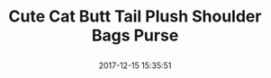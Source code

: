 ---
title: > #shorten me
  Cute Cat Butt Tail Plush Shoulder Bags Purse
name: >
  Cute Cat Butt Tail Plush Shoulder Bags Purse
date: "2017-12-15 15:35:51"
buy_now: "https://www.amazon.com/Cute-Butt-Plush-Shoulder-Purse/dp/B073WR6NRK?psc=1&SubscriptionId=AKIAIA5RBQIWQVTCUEUQ&tag=coldcutdeals-20&linkCode=xm2&camp=2025&creative=165953&creativeASIN=B073WR6NRK"
description_markdown: >-

  - Size: about 17 * 21 CM

  - Made of soft plush

  - Funny Cat Butt Plush Shoulder Bag

  - Three colors are available

  - Best choice for cat lovers


tweet_id_str: "941693291250311168"
price: "$20.95"
list_price: ""
deal_price: ""
you_save: ""
asin: "B073WR6NRK"
image: "https://images-na.ssl-images-amazon.com/images/I/41FOKhr7pxL.jpg"
---